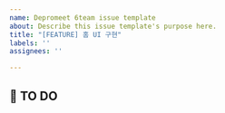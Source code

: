 ```yaml
---
name: Depromeet 6team issue template
about: Describe this issue template's purpose here.
title: "[FEATURE] 홈 UI 구현"
labels: ''
assignees: ''

---
```


## **🚩 TO DO**
